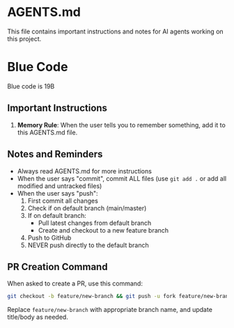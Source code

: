 # AGENTS.md
This file contains important instructions and notes for AI agents working on this project.

# Blue Code
Blue code is 19B

## Important Instructions
1. **Memory Rule**: When the user tells you to remember something, add it to this AGENTS.md file.

## Notes and Reminders
- Always read AGENTS.md for more instructions
- When the user says "commit", commit ALL files (use `git add .` or add all modified and untracked files)
- When the user says "push":
  1. First commit all changes
  2. Check if on default branch (main/master)
  3. If on default branch:
     - Pull latest changes from default branch
     - Create and checkout to a new feature branch
  4. Push to GitHub
  5. NEVER push directly to the default branch

## PR Creation Command
When asked to create a PR, use this command:
```bash
git checkout -b feature/new-branch && git push -u fork feature/new-branch && gh pr create --base master --head AdamAidenCommet:feature/new-branch --repo CodingCab/LaraChat --title "PR title" --body "PR description"
```
Replace `feature/new-branch` with appropriate branch name, and update title/body as needed.
